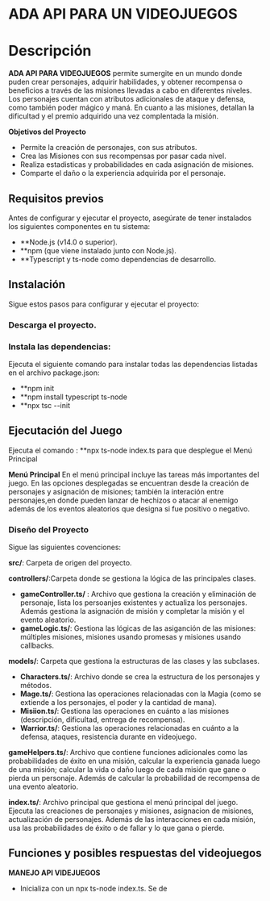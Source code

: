 
# ADA API PARA UN VIDEOJUEGOS

# Descripción

**ADA API PARA VIDEOJUEGOS** permite sumergite en un mundo donde puden crear personajes, adquirir habilidades, y obtener recompensa o beneficios a través de las misiones llevadas a cabo en diferentes niveles. Los personajes cuentan con atributos adicionales de ataque y defensa, como también poder mágico y maná. En cuanto a las misiones, detallan la dificultad y el premio adquirido una vez complentada la misión.
 

**Objetivos del Proyecto**
- Permite la creación de personajes, con sus atributos.
- Crea las Misiones con sus recompensas por pasar cada nivel.
- Realiza estadisticas y probabilidades en cada asignación de misiones.
- Comparte el daño o la experiencia adquirida por el personaje. 



## Requisitos previos
Antes de configurar y ejecutar el proyecto, asegúrate de tener instalados los siguientes componentes en tu sistema:

- **Node.js (v14.0 o superior).
- **npm (que viene instalado junto con Node.js).
- **Typescript y ts-node como dependencias de desarrollo.

## Instalación
Sigue estos pasos para configurar y ejecutar el proyecto:

### Descarga el proyecto.

### Instala las dependencias:
Ejecuta el siguiente comando para instalar todas las dependencias listadas en el archivo package.json:
- **npm init
- **npm install typescript ts-node 
- **npx tsc --init 

## Ejecutación del Juego 
Ejecuta el comando : **npx ts-node index.ts para que desplegue el Menú Principal

**Menú Principal**
En el menú principal incluye las tareas más importantes del juego. En las opciones desplegadas se encuentran desde la creación de personajes y asignación de misiones; también la interación entre personajes,en donde pueden lanzar de hechizos o atacar al enemigo además de los eventos aleatorios que designa si fue positivo o negativo. 


### Diseño del Proyecto
Sigue las siguientes covenciones:

**src/**: Carpeta de origen del proyecto.

**controllers/**:Carpeta donde se gestiona la lógica de las principales clases. 

- **gameController.ts/** : Archivo que gestiona la creación y eliminación de personaje, lista los persoanjes existentes y actualiza los personajes. Además gestiona la asignación de misión y completar la misión y el evento aleatorio.
- **gameLogic.ts/**: Gestiona las lógicas de las asiganción de las misiones: múltiples misiones, misiones usando promesas y misiones usando callbacks.

**models/**: Carpeta que gestiona la estructuras de las clases y las subclases.

- **Characters.ts/**: Archivo donde se crea la estructura de los personajes y métodos.
- **Mage.ts/**: Gestiona las operaciones relacionadas con la Magia (como se extiende a los personajes, el poder y la cantidad de mana).
- **Misiion.ts/**: Gestiona las operaciones en cuánto a las misiones (descripción, dificultad, entrega de recompensa).
- **Warrior.ts/**: Gestiona las operaciones relacionadas en cuánto a la defensa, ataques, resistencia durante en videojuego.

**gameHelpers.ts/**: Archivo que contiene funciones adicionales como las probabilidades de éxito en una misión, calcular la experiencia ganada luego de una misión; calcular la vida o daño luego de cada misión que gane o pierda un personaje. Además de calcular la probabilidad de recompensa de una evento aleatorio. 

**index.ts/**: Archivo principal que gestiona el menú principal del juego. Ejecuta las creaciones de personajes y misiones, asignacion de misiones, actualización de personajes. Además de las interacciones en cada misión, usa las probabilidades de éxito o de fallar y lo que gana o pierde. 








## Funciones y posibles respuestas del videojuegos

**MANEJO API VIDEJUEGOS** 
- Inicializa con un npx ts-node index.ts.
Se de


